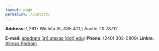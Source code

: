 ```yaml
---
layout: page
permalink: /Contact/
---
```


**Address:** \\
2617 Wichita St, ASE 4.11,\\
Austin TX 78712

**E-mail:** <a href="mailto:myname@gmail.com">apedram [at] utexas [dot] edu</a>\\
**Phone:**  (240) 302-0809\\
**Linkin:** [Alireza Pedram](https://www.linkedin.com/in/alireza-pedram-b737569a)

